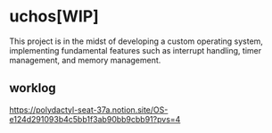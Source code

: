 # uchos[WIP]
This project is in the midst of developing a custom operating system, implementing fundamental features such as interrupt handling, timer management, and memory management.
## worklog
https://polydactyl-seat-37a.notion.site/OS-e124d291093b4c5bb1f3ab90bb9cbb91?pvs=4